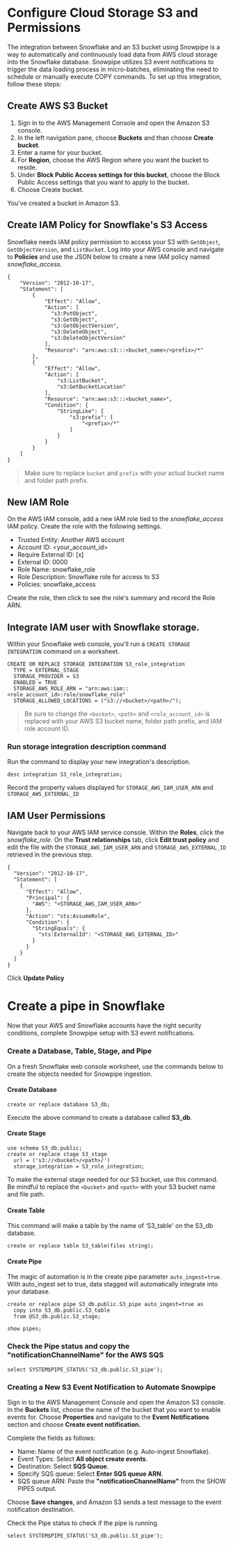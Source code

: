 # Configure Cloud Storage S3 and Permissions

The integration between Snowflake and an S3 bucket using Snowpipe is a way to automatically and continuously load data from AWS cloud storage into the Snowflake database. Snowpipe utilizes S3 event notifications to trigger the data loading process in micro-batches, eliminating the need to schedule or manually execute COPY commands. To set up this integration, follow these steps:


## Create AWS S3 Bucket

1. Sign in to the AWS Management Console and open the Amazon S3 console.
2. In the left navigation pane, choose **Buckets** and than choose **Create bucket**.
3. Enter a name for your bucket.
4. For **Region**, choose the AWS Region where you want the bucket to reside.
5. Under **Block Public Access settings for this bucket**, choose the Block Public Access settings that you want to apply to the bucket.
6. Choose Create bucket.

You've created a bucket in Amazon S3.

## Create IAM Policy for Snowflake's S3 Access

Snowflake needs IAM policy permission to access your S3 with `GetObject`, `GetObjectVersion`, and `ListBucket`. Log into
your AWS console and navigate to **Policies** and use the JSON below to create a new IAM policy named *snowflake_access*.

```
{
    "Version": "2012-10-17",
    "Statement": [
        {
            "Effect": "Allow",
            "Action": [
              "s3:PutObject",
              "s3:GetObject",
              "s3:GetObjectVersion",
              "s3:DeleteObject",
              "s3:DeleteObjectVersion"
            ],
            "Resource": "arn:aws:s3:::<bucket_name>/<prefix>/*"
        },
        {
            "Effect": "Allow",
            "Action": [
                "s3:ListBucket",
                "s3:GetBucketLocation"
            ],
            "Resource": "arn:aws:s3:::<bucket_name>",
            "Condition": {
                "StringLike": {
                    "s3:prefix": [
                        "<prefix>/*"
                    ]
                }
            }
        }
    ]
}
```
>Make sure to replace `bucket` and `prefix` with your actual bucket name and folder path prefix.

## New IAM Role

On the AWS IAM console, add a new IAM role tied to the *snowflake_access* IAM policy. 
Create the role with the following settings.

- Trusted Entity: Another AWS account
- Account ID: <your_account_id>
- Require External ID: [x]
- External ID: 0000
- Role Name: snowflake_role
- Role Description: Snowflake role for access to S3
- Policies: snowflake_access

Create the role, then click to see the role's summary and record the Role ARN.

## Integrate IAM user with Snowflake storage.

Within your Snowflake web console, you'll run a `CREATE STORAGE INTEGRATION` command on a worksheet.

```snowflake
CREATE OR REPLACE STORAGE INTEGRATION S3_role_integration
  TYPE = EXTERNAL_STAGE
  STORAGE_PROVIDER = S3
  ENABLED = TRUE
  STORAGE_AWS_ROLE_ARN = "arn:aws:iam::<role_account_id>:role/snowflake_role"
  STORAGE_ALLOWED_LOCATIONS = ("s3://<bucket>/<path>/");
```
>Be sure to change the `<bucket>`, `<path>` and `<role_account_id>` is replaced with your AWS S3 bucket name, folder 
>path prefix, and IAM role account ID.

### Run storage integration description command

Run the command to display your new integration's description.

```snowflake
desc integration S3_role_integration;
```
Record the property values displayed for `STORAGE_AWS_IAM_USER_ARN` and `STORAGE_AWS_EXTERNAL_ID`

## IAM User Permissions

Navigate back to your AWS IAM service console. Within the **Roles**, click the *snowflake_role*. On the 
**Trust relationships** tab, click **Edit trust policy** and edit the file with the `STORAGE_AWS_IAM_USER_ARN` and 
`STORAGE_AWS_EXTERNAL_ID` retrieved in the previous step.

```
{
  "Version": "2012-10-17",
  "Statement": [
    {
      "Effect": "Allow",
      "Principal": {
        "AWS": "<STORAGE_AWS_IAM_USER_ARN>"
      },
      "Action": "sts:AssumeRole",
      "Condition": {
        "StringEquals": {
          "sts:ExternalId": "<STORAGE_AWS_EXTERNAL_ID>"
        }
      }
    }
  ]
}
```
Click **Update Policy**


# Create a pipe in Snowflake

Now that your AWS and Snowflake accounts have the right security conditions, complete Snowpipe 
setup with S3 event notifications.

### Create a Database, Table, Stage, and Pipe
On a fresh Snowflake web console worksheet, use the commands below to create the objects needed for Snowpipe ingestion.

#### Create Database

```snowflake
create or replace database S3_db;
```
Execute the above command to create a database called **S3_db**.

#### Create Stage

```snowflake
use schema S3_db.public;
create or replace stage S3_stage
  url = ('s3://<bucket>/<path>/')
  storage_integration = S3_role_integration;
```
To make the external stage needed for our S3 bucket, use this command. 
Be mindful to replace the `<bucket>` and `<path>` with your S3 bucket name and file path.

#### Create Table

This command will make a table by the name of ‘S3_table' on the S3_db database.

```snowflake
create or replace table S3_table(files string);
```

#### Create Pipe

The magic of automation is in the create pipe parameter `auto_ingest=true`. With auto_ingest set to true, data stagged 
will automatically integrate into your database.

```snowflake
create or replace pipe S3_db.public.S3_pipe auto_ingest=true as
  copy into S3_db.public.S3_table
  from @S3_db.public.S3_stage;
```

```Snowflake
show pipes;
```

### Check the Pipe status and copy the "notificationChannelName" for the AWS SQS

```snowflake
select SYSTEM$PIPE_STATUS('S3_db.public.S3_pipe');
```

### Creating a New S3 Event Notification to Automate Snowpipe

Sign in to the AWS Management Console and open the Amazon S3 console. In the **Buckets** list, choose the name of the 
bucket that you want to enable events for. Choose **Properties** and navigate to the **Event Notifications** section and 
choose **Create event notification.**

Complete the fields as follows:

- Name: Name of the event notification (e.g. Auto-ingest Snowflake).
- Event Types: Select **All object create events**.
- Destination: Select **SQS Queue**.
- Specify SQS queue: Select **Enter SQS queue ARN**.
- SQS queue ARN: Paste the **"notificationChannelName"** from the SHOW PIPES output.

Choose **Save changes**, and Amazon S3 sends a test message to the event notification destination.

Check the Pipe status to check if the pipe is running.

```snowflake
select SYSTEM$PIPE_STATUS('S3_db.public.S3_pipe');
```